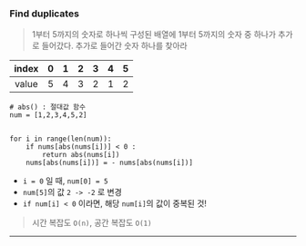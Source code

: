 ### Find duplicates

> 1부터 5까지의 숫자로 하나씩 구성된 배열에 1부터 5까지의 숫자 중 하나가 추가로 들어갔다. 추가로 들어간 숫자 하나를 찾아라

| index |  0  |  1  |  2  |  3  |  4  |  5  |
| :---: | :-: | :-: | :-: | :-: | :-: | :-: |
| value |  5  |  4  |  3  |  2  |  1  |  2  |

```
# abs() : 절대값 함수
num = [1,2,3,4,5,2]


for i in range(len(num)):
    if nums[abs(nums[i])] < 0 :
        return abs(nums[i])
    nums[abs(nums[i])] = - nums[abs(nums[i])]
```

- `i = 0` 일 때, `num[0] = 5`
- `num[5]`의 값 `2 -> -2` 로 변경
- `if num[i] < 0` 이라면, 해당 `num[i]`의 값이 중복된 것!

> 시간 복잡도 `O(n)`, 공간 복잡도 `O(1)`

---
